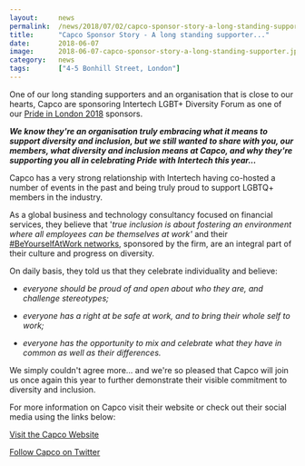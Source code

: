 ```yaml
---
layout: 	news
permalink:	/news/2018/07/02/capco-sponsor-story-a-long-standing-supporter
title:		"Capco Sponsor Story - A long standing supporter..."
date:		2018-06-07
image: 		2018-06-07-capco-sponsor-story-a-long-standing-supporter.jpg
category:	news
tags:		["4-5 Bonhill Street, London"]
---
```


One of our long standing supporters and an organisation that is close to our hearts, Capco are sponsoring Intertech LGBT+ Diversity Forum as one of our <a href="https://prideinlondon.org/">Pride in London 2018</a> sponsors. 

<i><b>We know they're an organisation truly embracing what it means to support diversity and inclusion, but we still wanted to share with you, our members, what diversity and inclusion means at Capco, and why they're supporting you all in celebrating Pride with Intertech this year...</b></i>

Capco has a very strong relationship with Intertech having co-hosted a number of events in the past and being truly proud to support LGBTQ+ members in the industry. 

As a global business and technology consultancy focused on financial services, they believe that '<i>true inclusion is about fostering an environment where all employees can be themselves at work' </i>and their <a href="https://www.capco.com/About-Us/Our-Culture-and-Values/Be-yourself-at-work">#BeYourselfAtWork networks</a>, sponsored by the firm, are an integral part of their culture and progress on diversity.

On daily basis, they told us that they celebrate individuality and believe:

<ul><li><i>everyone should be proud of and open about who they are, and challenge stereotypes;

</i></li><li><i>everyone has a right at be safe at work, and to bring their whole self to work;

</i></li><li><i>everyone has the opportunity to mix and celebrate what they have in common as well as their differences.</i></li></ul>We simply couldn't agree more... and we're so pleased that Capco will join us once again this year to further demonstrate their visible commitment to diversity and inclusion.

For more information on Capco visit their website or check out their social media using the links below:

<a href="https://www.capco.com/">Visit the Capco Website</a>

<a href="https://twitter.com/Capco">Follow Capco on Twitter</a>